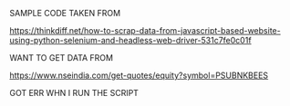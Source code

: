  SAMPLE CODE TAKEN FROM
    
https://thinkdiff.net/how-to-scrap-data-from-javascript-based-website-using-python-selenium-and-headless-web-driver-531c7fe0c01f

 WANT TO GET DATA FROM
    
https://www.nseindia.com/get-quotes/equity?symbol=PSUBNKBEES

GOT ERR WHN I RUN THE SCRIPT
